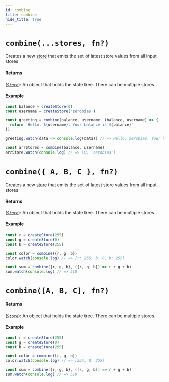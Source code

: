 ```yaml
---
id: combine
title: combine
hide_title: true
---
```


# `combine(...stores, fn?)`

Creates a new [store](Store.md) that emits the set of latest store values from all input stores

#### Returns

([_`Store`_](Store.md)): An object that holds the state tree. There can be multiple stores.

#### Example

```js try
const balance = createStore(0)
const username = createStore('zerobias')

const greeting = combine(balance, username, (balance, username) => {
  return `Hello, ${username}. Your balance is ${balance}`
})

greeting.watch(data => console.log(data)) // => Hello, zerobias. Your balance is 0

const arrStores = combine(balance, username)
arrStore.watch(console.log) // => [0, 'zerobias']
```


# `combine({ A, B, C }, fn?)`
Creates a new [store](Store.md) that emits the set of latest store values from all input stores

#### Returns

([_`Store`_](Store.md)): An object that holds the state tree. There can be multiple stores.

#### Example
```js try
const r = createStore(255)
const g = createStore(0)
const b = createStore(255)

const color = combine({r, g, b})
color.watch(console.log) // => {r: 255, b: 0, b: 255}

const sum = combine({r, g, b}, ({r, g, b}) => r + g + b)
sum.watch(console.log) // => 510
```

# `combine([A, B, C], fn?)`


#### Returns

([_`Store`_](Store.md)): An object that holds the state tree. There can be multiple stores.

#### Example

```js try
const r = createStore(255)
const g = createStore(0)
const b = createStore(255)

const color = combine([r, g, b])
color.watch(console.log) // => [255, 0, 255]

const sum = combine({r, g, b}, ([r, g, b]) => r + g + b)
sum.watch(console.log) // => 510
```
